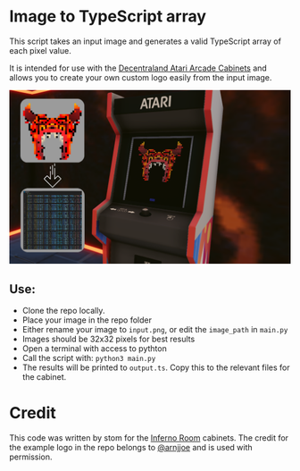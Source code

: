 # Image to TypeScript array

This script takes an input image and generates a valid TypeScript array of each pixel value.

It is intended for use with the [Decentraland Atari Arcade Cabinets](https://github.com/decentraland-scenes/atari-arcade-cabinets) and allows you to create your own custom logo easily from the input image.

![Example image](desc.png)

## Use:

* Clone the repo locally.
* Place your image in the repo folder
* Either rename your image to `input.png`, or edit the `image_path` in `main.py`
* Images should be 32x32 pixels for best results
* Open a terminal with access to pythton
* Call the script with: `python3 main.py`
* The results will be printed to `output.ts`. Copy this to the relevant files for the cabinet.

# Credit

This code was written by stom for the [Inferno Room](https://play.decentraland.org/?position=-60%2C125) cabinets. The credit for the example logo in the repo belongs to [@arnjjoe](https://twitter.com/arnjjoe) and is used with permission.